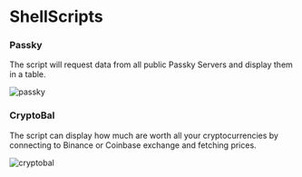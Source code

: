 # ShellScripts
### Passky
The script will request data from all public Passky Servers and display them in a table.

![passky](https://user-images.githubusercontent.com/44822563/149847050-ad6478db-60cc-4675-8702-461736e0cdff.png)
### CryptoBal
The script can display how much are worth all your cryptocurrencies by connecting to Binance or Coinbase exchange and fetching prices. 

![cryptobal](https://user-images.githubusercontent.com/44822563/149847302-55e5a25b-f870-4d68-bb0d-0f43ed5b2a77.png)
